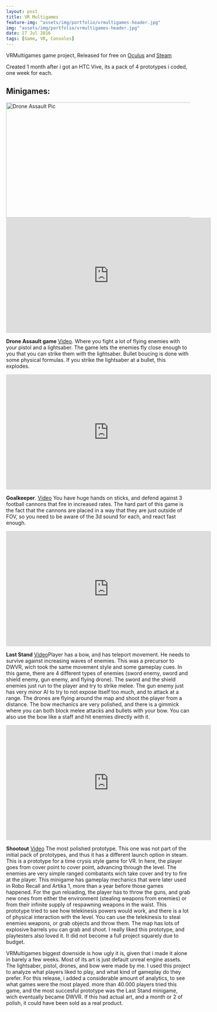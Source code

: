 ```yaml
---
layout: post
title: VR Multigames
feature-img: "assets/img/portfolio/vrmultigames-header.jpg"
img: "assets/img/portfolio/vrmultigames-header.jpg"
date: 27 Jul 2016
tags: [Game, VR, Consoles]
---
```


VRMultigames game project, Released for free on [Oculus](https://www.oculus.com/experiences/rift/868994813199968/) and [Steam](http://store.steampowered.com/app/500360/VRMultigames/)

Created 1 month after i got an HTC Vive, its a pack of 4 prototypes i coded, one week for each.

## Minigames:

<img src="https://steamcdn-a.akamaihd.net/steam/apps/500360/ss_02d45aef0eafa0e5e95321230a80f54a307a26d3.1920x1080.jpg" alt="Drone Assault Pic" height="315" width="560">

<iframe width="560" height="315" src="https://www.youtube.com/watch?v=DR8XMIi4EUo" frameborder="0" allow="autoplay; encrypted-media" allowfullscreen></iframe>

 **Drone Assault game** [Video](https://www.youtube.com/watch?v=DR8XMIi4EUo). Where you fight a lot of flying enemies with your pistol and a lightsaber. The game lets the enemies fly close enough to you that you can strike them with the lightsaber. Bullet boucing is done with some physical formulas. If you strike the lightsaber at a bullet, this explodes.

<iframe width="560" height="315" src="https://www.youtube.com/watch?v=w9FysrPC84s" frameborder="0" allow="autoplay; encrypted-media" allowfullscreen></iframe>

 **Goalkeeper**. [Video](https://www.youtube.com/watch?v=w9FysrPC84s) You have huge hands on sticks, and defend against 3 football cannons that fire in increased rates. The hard part of this game is the fact that the cannons are placed in a way that they are just outside of FOV, so you need to be aware of the 3d sound for each, and react fast enough.

<iframe width="560" height="315" src="https://www.youtube.com/watch?v=psdtP4Svj5Q" frameborder="0" allow="autoplay; encrypted-media" allowfullscreen></iframe>

 **Last Stand** [Video](https://www.youtube.com/watch?v=psdtP4Svj5Q)Player has a bow, and has teleport movement. He needs to survive against increasing waves of enemies. This was a precursor to DWVR, wich took the same movement style and some gameplay cues. 
 In this game, there are 4 different types of enemies (sword enemy, sword and shield enemy, gun enemy, and flying drone). The sword and the shield enemies just run to the player and try to strike melee. The gun enemy just has very minor AI to try to not expose itself too much, and to attack at a range. The drones are flying around the map and shoot the player from a distance. The bow mechanics are very polished, and there is a gimmick where you can both block melee attacks and bullets with your bow. You can also use the bow like a staff and hit enemies directly with it. 

<iframe width="560" height="315" src="https://www.youtube.com/watch?v=Q9YlJaEX69A" frameborder="0" allow="autoplay; encrypted-media" allowfullscreen></iframe>

**Shootout** [Video](https://www.youtube.com/watch?v=Q9YlJaEX69A) The most polished prototype. This one was not part of the initial pack of prototypes, and thus it has a different launch option in steam. This is a prototype for a time crysis style game for VR. In here, the player goes from cover point to cover point, advancing through the level. The enemies are very simple ranged combatants wich take cover and try to fire at the player. This minigame has gameplay mechanics that were later used in Robo Recall and Artika 1, more than a year before those games happened. For the gun reloading, the player has to throw the guns, and grab new ones from either the environment (stealing weapons from enemies) or from their infinite supply of respawning weapons in the waist. This prototype tried to see how telekinesis powers would work, and there is a lot of physical interaction with the level. You can use the telekinesis to steal enemies weapons, or grab objects and throw them. The map has lots of explosive barrels you can grab and shoot.
I really liked this prototype, and playtesters also loved it. It did not become a full project squarely due to budget.




 VRMultigames biggest downside is how ugly it is, given that i made it alone in barely a few weeks. Most of its art is just default unreal engine assets. The lightsaber, pistol, drones, and bow were made by me.
 I used this project to analyze what players liked to play, and what kind of gameplay do they prefer. For this release, i added a considerable amount of analytics, to see what games were the most played. more than 40.000 players tried this game, and the most succesful prototype was the Last Stand minigame, wich eventually became DWVR. 
 If this had actual art, and a month or 2 of polish, it could have been sold as a real product. 
